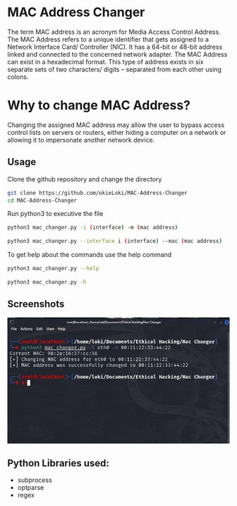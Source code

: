 
# MAC Address Changer
The term MAC address is an acronym for Media Access Control Address. The MAC Address refers to a unique identifier that gets assigned to a Network Interface Card/ Controller (NIC). It has a 64-bit or 48-bit address linked and connected to the concerned network adapter. The MAC Address can exist in a hexadecimal format. This type of address exists in six separate sets of two characters/ digits – separated from each other using colons.


# Why to change MAC Address?
Changing the assigned MAC address may allow the user to bypass access control lists on servers or routers, either hiding a computer on a network or allowing it to impersonate another network device.

## Usage

Clone the github repository and change the directory
```bash
git clone https://github.com/okieLoki/MAC-Address-Changer
cd MAC-Address-Changer
```
Run python3 to executive the file
```bash
python3 mac_changer.py -i (interface) -m (mac address)
```
```bash                          
python3 mac_changer.py --interface i (interface) --mac (mac address)
```
To get help about the commands use the help command
```bash
python3 mac_changer.py --help
```
```bash                
python3 mac_changer.py -h
```

    
## Screenshots

![](images/image.png)


## Python Libraries used:

- subprocess
- optparse
- regex


